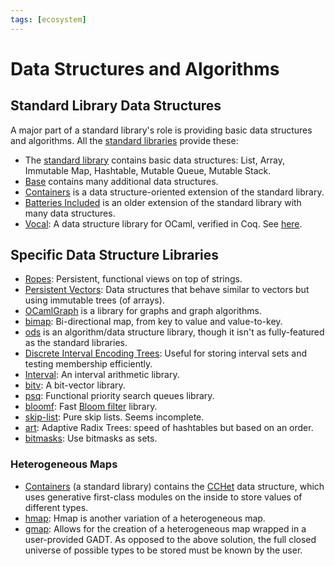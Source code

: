 ```yaml
---
tags: [ecosystem]
---
```


# Data Structures and Algorithms

## Standard Library Data Structures

A major part of a standard library's role is providing basic
data structures and algorithms.
All the [standard libraries](standard_libraries.md) provide these:
* The [standard library](https://v2.ocaml.org/api/) contains basic data structures:
  List, Array, Immutable Map, Hashtable, Mutable Queue, Mutable Stack.
* [Base](https://github.com/janestreet/base) contains many additional data structures.
* [Containers](https://github.com/c-cube/ocaml-containers) is a data structure-oriented extension of the standard library.
* [Batteries Included](https://github.com/ocaml-batteries-team/batteries-included)
  is an older extension of the standard library with many data structures.
* [Vocal](https://github.com/vocal-project/vocal):
  A data structure library for OCaml, verified in Coq. See [here](http://www-verimag.imag.fr/VOCaL.html).

## Specific Data Structure Libraries

* [Ropes](https://github.com/Chris00/ocaml-rope):
Persistent, functional views on top of strings.
* [Persistent Vectors](https://github.com/dbuenzli/pvec):
Data structures that behave similar to vectors but using immutable trees (of arrays).
* [OCamlGraph](https://github.com/backtracking/ocamlgraph) is a library for
graphs and graph algorithms.
* [bimap](https://github.com/pat227/bimap):
Bi-directional map, from key to value and value-to-key.
* [ods](https://github.com/owainlewis/ods) is an algorithm/data structure library,
though it isn't as fully-featured as the standard libraries.
* [Discrete Interval Encoding Trees](https://github.com/djs55/ocaml-diet):
Useful for storing interval sets and testing membership efficiently.
* [Interval](https://github.com/Chris00/ocaml-interval):
An interval arithmetic library.
* [bitv](https://github.com/backtracking/bitv/):
A bit-vector library.
* [psq](https://github.com/pqwy/psq):
Functional priority search queues library.
* [bloomf](https://github.com/mirage/bloomf):
Fast [Bloom filter](https://en.wikipedia.org/wiki/Bloom_filter) library.
* [skip-list](https://github.com/UnixJunkie/slist):
Pure skip lists. Seems incomplete.
* [art](https://github.com/dinosaure/art):
Adaptive Radix Trees: speed of hashtables but based on an order.
* [bitmasks](https://github.com/metastack/bitmasks):
Use bitmasks as sets.

### Heterogeneous Maps

* [Containers](https://github.com/c-cube/ocaml-containers) (a standard library) contains the
[CCHet](https://c-cube.github.io/ocaml-containers/last/containers-data/CCHet/index.html) data structure, which
uses generative first-class modules on the inside to store values of different types.
* [hmap](https://github.com/dbuenzli/hmap):
Hmap is another variation of a heterogeneous map.
* [gmap](https://github.com/hannesm/gmap):
Allows for the creation of a heterogeneous map wrapped in a user-provided GADT.
As opposed to the above solution, the full closed universe of possible types to be stored
must be known by the user.
